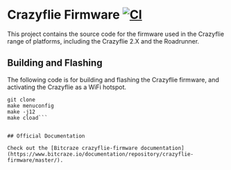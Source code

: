 # Crazyflie Firmware  [![CI](https://github.com/bitcraze/crazyflie-firmware/workflows/CI/badge.svg)](https://github.com/bitcraze/crazyflie-firmware/actions?query=workflow%3ACI)

This project contains the source code for the firmware used in the Crazyflie range of platforms, including the Crazyflie 2.X and the Roadrunner.

## Building and Flashing
The following code is for building and flashing the Crazyflie firmware, and activating the Crazyflie as a WiFi hotspot.
```sudo apt install build-essential libncurses5-dev
git clone
make menuconfig
make -j12
make cload```


## Official Documentation

Check out the [Bitcraze crazyflie-firmware documentation](https://www.bitcraze.io/documentation/repository/crazyflie-firmware/master/).
